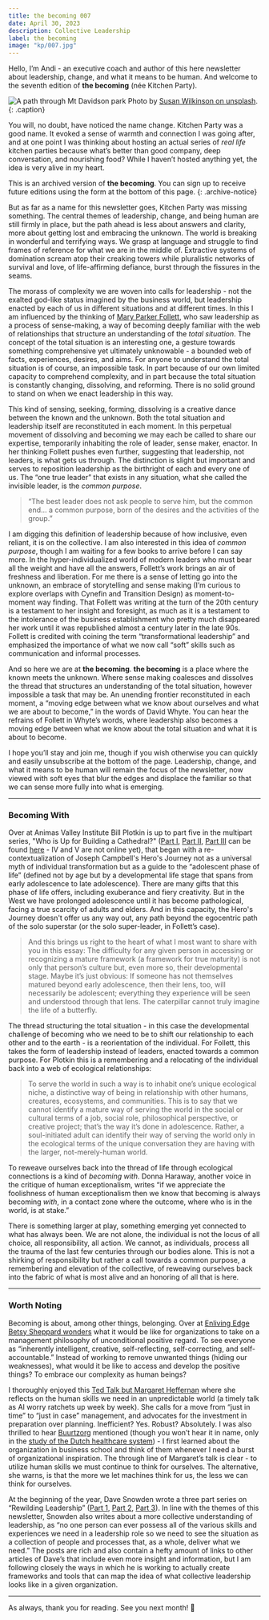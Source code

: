```yaml
---
title: the becoming 007
date: April 30, 2023
description: Collective Leadership
label: the becoming
image: "kp/007.jpg"
---
```


Hello, I’m Andi - an executive coach and author of this here newsletter about leadership, change, and what it means to be human. And welcome to the seventh edition of **the becoming** (née Kitchen Party).

![A path through Mt Davidson park](kp/007.jpg)
Photo by [Susan Wilkinson on unsplash](https://unsplash.com/photos/v3TkpV2wLTo).
{: .caption}

You will, no doubt, have noticed the name change. Kitchen Party was a good name. It evoked a sense of warmth and connection I was going after, and at one point I was thinking about hosting an actual series of _real life_ kitchen parties because what’s better than good company, deep conversation, and nourishing food? While I haven’t hosted anything yet, the idea is very alive in my heart.  

This is an archived version of **the becoming**. You can sign up to receive future editions using the form at the bottom of this page.
{: .archive-notice}

But as far as a name for this newsletter goes, Kitchen Party was missing something. The central themes of leadership, change, and being human are still firmly in place, but the path ahead is less about answers and clarity, more about getting lost and embracing the unknown. The world is breaking in wonderful and terrifying ways. We grasp at language and struggle to find frames of reference for what we are in the middle of. Extractive systems of domination scream atop their creaking towers while pluralistic networks of survival and love, of life-affirming defiance, burst through the fissures in the seams.

The morass of complexity we are woven into calls for leadership - not the exalted god-like status imagined by the business world, but leadership enacted by each of us in different situations and at different times. In this I am influenced by the thinking of [Mary Parker Follett](https://www.tandfonline.com/doi/full/10.1080/23303131.2016.1263073), who saw leadership as a process of sense-making, a way of becoming deeply familiar with the web of relationships that structure an understanding of the _total situation_. The concept of the total situation is an interesting one, a gesture towards something comprehensive yet ultimately unknowable - a bounded web of facts, experiences, desires, and aims. For anyone to understand the total situation is of course, an impossible task. In part because of our own limited capacity to comprehend complexity, and in part because the total situation is constantly changing, dissolving, and reforming. There is no solid ground to stand on when we enact leadership in this way.

This kind of sensing, seeking, forming, dissolving is a creative dance between the known and the unknown. Both the total situation and leadership itself are reconstituted in each moment. In this perpetual movement of dissolving and becoming we may each be called to share our expertise, temporarily inhabiting the role of leader, sense maker, enactor. In her thinking Follett pushes even further, suggesting that leadership, not leaders, is what gets us through. The distinction is slight but important and serves to reposition leadership as the birthright of each and every one of us. The “one true leader” that exists in any situation, what she called the invisible leader, is the _common purpose_.

> “The best leader does not ask people to serve him, but the common end… a common purpose, born of the desires and the activities of the group.”

I am digging this definition of leadership because of how inclusive, even reliant, it is on the collective. I am also interested in this idea of _common purpose_, though I am waiting for a few books to arrive before I can say more. In the hyper-individualized world of modern leaders who must bear all the weight and have all the answers, Follett’s work brings an air of freshness and liberation. For me there is a sense of letting go into the unknown, an embrace of storytelling and sense making (I’m curious to explore overlaps with Cynefin and Transition Design) as moment-to-moment way finding. That Follett was writing at the turn of the 20th century is a testament to her insight and foresight, as much as it is a testament to the intolerance of the business establishment who pretty much disappeared her work until it was republished almost a century later in the late 90s. Follett is credited with coining the term “transformational leadership” and emphasized the importance of what we now call “soft” skills such as communication and informal processes.  

And so here we are at **the becoming**. **the becoming** is a place where the known meets the unknown. Where sense making coalesces and dissolves the thread that structures an understanding of the total situation, however impossible a task that may be. An unending frontier reconstituted in each moment, a “moving edge between what we know about ourselves and what we are about to become,” in the words of David Whyte. You can hear the refrains of Follett in Whyte’s words, where leadership also becomes a moving edge between what we know about the total situation and what it is about to become.

I hope you’ll stay and join me, though if you wish otherwise you can quickly and easily unsubscribe at the bottom of the page. Leadership, change, and what it means to be human will remain the focus of the newsletter, now viewed with soft eyes that blur the edges and displace the familiar so that we can sense more fully into what is emerging.

---

### Becoming With
Over at Animas Valley Institute Bill Plotkin is up to part five in the multipart series, "Who is Up for Building a Cathedral?" ([Part I](https://myemail.constantcontact.com/Who-s-Up-for-Building-a-Cathedral---Part-I--SM322--Bill-Plotkin-Soulcraft-Musing.html?soid=1102010840526&aid=lUl0tzr9FGU), [Part II](https://myemail.constantcontact.com/Who-s-Up-for-Building-a-Cathedral---Part-II--SM323--Bill-Plotkin-Soulcraft-Musing.html?soid=1102010840526&aid=v5hfjf_di2A), [Part III](https://myemail.constantcontact.com/Who-s-Up-for-Building-a-Cathedral---Part-III--SM324--Bill-Plotkin-Soulcraft-Musing.html?soid=1102010840526&aid=FYyIMj3qdG4) can be found [here](https://www.animas.org/books/bill-plotkins-soulcraft-musings/newsletter-archive/) - IV and V are not online yet), that began with a re-contextualization of Joseph Campbell's Hero's Journey not as a universal myth of individual transformation but as a guide to the “adolescent phase of life” (defined not by age but by a developmental life stage that spans from early adolescence to late adolescence). There are many gifts that this phase of life offers, including exuberance and fiery creativity. But in the West we have prolonged adolescence until it has become pathological, facing a true scarcity of adults and elders. And in this capacity, the Hero's Journey doesn't offer us any way out, any path beyond the egocentric path of the solo superstar (or the solo super-leader, in Follett’s case).

> And this brings us right to the heart of what I most want to share with you in this essay: The difficulty for any given person in accessing or recognizing a mature framework (a framework for true maturity) is not only that person’s culture but, even more so, their developmental stage. Maybe it’s just obvious: If someone has not themselves matured beyond early adolescence, then their lens, too, will necessarily be adolescent; everything they experience will be seen and understood through that lens. The caterpillar cannot truly imagine the life of a butterfly.

The thread structuring the total situation - in this case the developmental challenge of becoming who we need to be to shift our relationship to each other and to the earth - is a reorientation of the individual. For Follett, this takes the form of leadership instead of leaders, enacted towards a common purpose. For Plotkin this is a remembering and a relocating of the individual back into a web of ecological relationships:

> To serve the world in such a way is to inhabit one’s unique ecological niche, a distinctive way of being in relationship with other humans, creatures, ecosystems, and communities. This is to say that we cannot identify a mature way of serving the world in the social or cultural terms of a job, social role, philosophical perspective, or creative project; that’s the way it’s done in adolescence. Rather, a soul-initiated adult can identify their way of serving the world only in the ecological terms of the unique conversation they are having with the larger, not-merely-human world.

To reweave ourselves back into the thread of life through ecological connections is a kind of _becoming with_. Donna Haraway, another voice in the critique of human exceptionalism, writes “if we appreciate the foolishness of human exceptionalism then we know that becoming is always becoming _with_, in a contact zone where the outcome, where who is in the world, is at stake.”

There is something larger at play, something emerging yet connected to what has always been. We are not alone, the individual is not the locus of all choice, all responsibility, all action. We cannot, as individuals, process all the trauma of the last few centuries through our bodies alone. This is not a shirking of responsibility but rather a call towards a common purpose, a remembering and elevation of the collective, of reweaving ourselves back into the fabric of what is most alive and an honoring of all that is here.

---

### Worth Noting
Becoming is about, among other things, belonging. Over at [Enliving Edge Betsy Sheppard wonders](https://enliveningedge.org/views/being-human-together-remembering-what-we-have-forgotten/) what it would be like for organizations to take on a management philosophy of unconditional positive regard. To see everyone as “inherently intelligent, creative, self-reflecting, self-correcting, and self-accountable.” Instead of working to remove unwanted things (hiding our weaknesses), what would it be like to access and develop the positive things? To embrace our complexity as human beings?

I thoroughly enjoyed this [Ted Talk but Margaret Heffernan](https://www.youtube.com/watch?v=w4OPtFCs_fw&t=2s) where she reflects on the human skills we need in an unpredictable world (a timely talk as AI worry ratchets up week by week). She calls for a move from “just in time” to “just in case” management, and advocates for the investment in preparation over planning. Inefficient? Yes. Robust? Absolutely. I was also thrilled to hear [Buurtzorg](https://www.buurtzorg.com) mentioned (though you won’t hear it in name, only in the [study of the Dutch healthcare system](https://www.weforum.org/agenda/2017/06/the-dutch-community-care-revolution/)) - I first learned about the organization in business school and think of them whenever I need a burst of organizational inspiration. The through line of Margaret’s talk is clear - to utilize human skills we must continue to think for ourselves. The alternative, she warns, is that the more we let machines think for us, the less we can think for ourselves.

At the beginning of the year, Dave Snowden wrote a three part series on “Rewilding Leadership” ([Part 1](https://thecynefin.co/rewilding-leadership-1/), [Part 2](https://thecynefin.co/rewilding-leadership-2-of-3/), [Part 3](https://thecynefin.co/rewilding-leadership-3-of-3/)). In line with the themes of this newsletter, Snowden also writes about a more collective understanding of leadership, as “no one person can ever possess all of the various skills and experiences we need in a leadership role so we need to see the situation as a collection of people and processes that, as a whole, deliver what we need.” The posts are rich and also contain a hefty amount of links to other articles of Dave’s that include even more insight and information, but I am following closely the ways in which he is working to actually create frameworks and tools that can map the idea of what collective leadership looks like in a given organization.

---

As always, thank you for reading. See you next month! 👋
